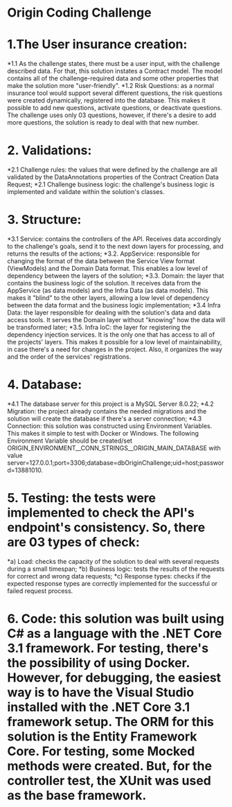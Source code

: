 # Origin Coding Challenge

# 1.The User insurance creation:
*1.1 As the challenge states, there must be a user input, with the challenge described data. For that, this solution instates a Contract model. The model contains all of the challenge-required data and some other properties that make the solution more "user-friendly".
*1.2 Risk Questions: as a normal insurance tool would support several different questions, the risk questions were created dynamically, registered into the database. This makes it possible to add new questions, activate questions, or deactivate questions. The challenge uses only 03 questions, however, if there's a desire to add more questions, the solution is ready to deal with that new number.

# 2. Validations:
*2.1 Challenge rules: the values that were defined by the challenge are all validated by the DataAnnotations properties of the Contract Creation Data Request;
*2.1 Challenge business logic: the challenge's business logic is implemented and validate within the solution's classes.

# 3. Structure:
*3.1 Service: contains the controllers of the API. Receives data accordingly to the challenge's goals, send it to the next down layers for processing, and returns the results of the actions;
*3.2. AppService: responsible for changing the format of the data between the Service View format (ViewModels) and the Domain Data format. This enables a low level of dependency between the layers of the solution;
*3.3. Domain: the layer that contains the business logic of the solution. It receives data from the AppService (as data models) and the Infra Data (as data models). This makes it "blind" to the other layers, allowing a low level of dependency between the data format and the business logic implementation;
*3.4 Infra Data: the layer responsible for dealing with the solution's data and data access tools. It serves the Domain layer without "knowing" how the data will be transformed later;
*3.5. Infra IoC: the layer for registering the dependency injection services. It is the only one that has access to all of the projects' layers. This makes it possible for a low level of maintainability, in case there's a need for changes in the project. Also, it organizes the way and the order of the services' registrations.

# 4. Database:
*4.1 The database server for this project is a MySQL Server 8.0.22;
*4.2 Migration: the project already contains the needed migrations and the solution will create the database if there's a server connection;
*4.3 Connection: this solution was constructed using Environment Variables. This makes it simple to test with Docker or Windows. The following Environment Variable should be created/set
ORIGIN_ENVIRONMENT__CONN_STRINGS__ORIGIN_MAIN_DATABASE
with value
server=127.0.0.1;port=3306;database=dbOriginChallenge;uid=host;password=13881010.

# 5. Testing: the tests were implemented to check the API's endpoint's consistency. So, there are 03 types of check:
*a) Load: checks the capacity of the solution to deal with several requests during a small timespan;
*b) Business logic: tests the results of the requests for correct and wrong data requests;
*c) Response types: checks if the expected response types are correctly implemented for the successful or failed request process.

# 6. Code: this solution was built using C# as a language with the .NET Core 3.1 framework. For testing, there's the possibility of using Docker. However, for debugging, the easiest way is to have the Visual Studio installed with the .NET Core 3.1 framework setup. The ORM for this solution is the Entity Framework Core. For testing, some Mocked methods were created. But, for the controller test, the XUnit was used as the base framework.

